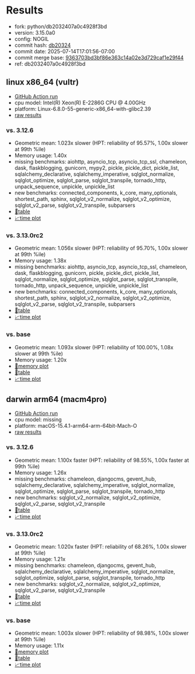 # Results

- fork: python/db2032407a0c4928f3bd
- version: 3.15.0a0
- config: NOGIL
- commit hash: [db20324](https://github.com/python/cpython/commit/db20324)
- commit date: 2025-07-14T17:01:56-07:00
- commit merge base: [9363703bd3bf86e363c14a02e3d729caf1e29f44](https://github.com/python/cpython/commit/9363703bd3bf86e363c14a02e3d729caf1e29f44)
- ref: db2032407a0c4928f3bd

## linux x86_64 (vultr)

- [GitHub Action run](https://github.com/facebookexperimental/free-threading-benchmarking/actions/runs/16281010016)
- cpu model: Intel(R) Xeon(R) E-2286G CPU @ 4.00GHz
- platform: Linux-6.8.0-55-generic-x86_64-with-glibc2.39
- [raw results](bm-20250714-vultr-x86_64-python-db2032407a0c4928f3bd-3.15.0a0-db20324.json)

### vs. 3.12.6

- Geometric mean: 1.023x slower (HPT: reliability of 95.57%, 1.00x slower at 99th %ile)
- Memory usage: 1.40x
- missing benchmarks: aiohttp, asyncio_tcp, asyncio_tcp_ssl, chameleon, dask, flaskblogging, gunicorn, mypy2, pickle, pickle_dict, pickle_list, sqlalchemy_declarative, sqlalchemy_imperative, sqlglot_normalize, sqlglot_optimize, sqlglot_parse, sqlglot_transpile, tornado_http, unpack_sequence, unpickle, unpickle_list
- new benchmarks: connected_components, k_core, many_optionals, shortest_path, sphinx, sqlglot_v2_normalize, sqlglot_v2_optimize, sqlglot_v2_parse, sqlglot_v2_transpile, subparsers
- [📄table](bm-20250714-vultr-x86_64-python-db2032407a0c4928f3bd-3.15.0a0-db20324-vs-3.12.6.md)
- [📈time plot](bm-20250714-vultr-x86_64-python-db2032407a0c4928f3bd-3.15.0a0-db20324-vs-3.12.6.svg)

### vs. 3.13.0rc2

- Geometric mean: 1.056x slower (HPT: reliability of 95.70%, 1.00x slower at 99th %ile)
- Memory usage: 1.38x
- missing benchmarks: aiohttp, asyncio_tcp, asyncio_tcp_ssl, chameleon, dask, flaskblogging, gunicorn, pickle, pickle_dict, pickle_list, sqlglot_normalize, sqlglot_optimize, sqlglot_parse, sqlglot_transpile, tornado_http, unpack_sequence, unpickle, unpickle_list
- new benchmarks: connected_components, k_core, many_optionals, shortest_path, sphinx, sqlglot_v2_normalize, sqlglot_v2_optimize, sqlglot_v2_parse, sqlglot_v2_transpile, subparsers
- [📄table](bm-20250714-vultr-x86_64-python-db2032407a0c4928f3bd-3.15.0a0-db20324-vs-3.13.0rc2.md)
- [📈time plot](bm-20250714-vultr-x86_64-python-db2032407a0c4928f3bd-3.15.0a0-db20324-vs-3.13.0rc2.svg)

### vs. base

- Geometric mean: 1.093x slower (HPT: reliability of 100.00%, 1.08x slower at 99th %ile)
- Memory usage: 1.20x
- [🧠memory plot](bm-20250714-vultr-x86_64-python-db2032407a0c4928f3bd-3.15.0a0-db20324-vs-base-mem.svg)
- [📄table](bm-20250714-vultr-x86_64-python-db2032407a0c4928f3bd-3.15.0a0-db20324-vs-base.md)
- [📈time plot](bm-20250714-vultr-x86_64-python-db2032407a0c4928f3bd-3.15.0a0-db20324-vs-base.svg)

## darwin arm64 (macm4pro)

- [GitHub Action run](https://github.com/facebookexperimental/free-threading-benchmarking/actions/runs/16281010016)
- cpu model: missing
- platform: macOS-15.4.1-arm64-arm-64bit-Mach-O
- [raw results](bm-20250714-macm4pro-arm64-python-db2032407a0c4928f3bd-3.15.0a0-db20324.json)

### vs. 3.12.6

- Geometric mean: 1.100x faster (HPT: reliability of 98.55%, 1.00x faster at 99th %ile)
- Memory usage: 1.26x
- missing benchmarks: chameleon, djangocms, gevent_hub, sqlalchemy_declarative, sqlalchemy_imperative, sqlglot_normalize, sqlglot_optimize, sqlglot_parse, sqlglot_transpile, tornado_http
- new benchmarks: sqlglot_v2_normalize, sqlglot_v2_optimize, sqlglot_v2_parse, sqlglot_v2_transpile
- [📄table](bm-20250714-macm4pro-arm64-python-db2032407a0c4928f3bd-3.15.0a0-db20324-vs-3.12.6.md)
- [📈time plot](bm-20250714-macm4pro-arm64-python-db2032407a0c4928f3bd-3.15.0a0-db20324-vs-3.12.6.svg)

### vs. 3.13.0rc2

- Geometric mean: 1.020x faster (HPT: reliability of 68.26%, 1.00x slower at 99th %ile)
- Memory usage: 1.21x
- missing benchmarks: chameleon, djangocms, gevent_hub, sqlalchemy_declarative, sqlalchemy_imperative, sqlglot_normalize, sqlglot_optimize, sqlglot_parse, sqlglot_transpile, tornado_http
- new benchmarks: sqlglot_v2_normalize, sqlglot_v2_optimize, sqlglot_v2_parse, sqlglot_v2_transpile
- [📄table](bm-20250714-macm4pro-arm64-python-db2032407a0c4928f3bd-3.15.0a0-db20324-vs-3.13.0rc2.md)
- [📈time plot](bm-20250714-macm4pro-arm64-python-db2032407a0c4928f3bd-3.15.0a0-db20324-vs-3.13.0rc2.svg)

### vs. base

- Geometric mean: 1.003x slower (HPT: reliability of 98.98%, 1.00x slower at 99th %ile)
- Memory usage: 1.11x
- [🧠memory plot](bm-20250714-macm4pro-arm64-python-db2032407a0c4928f3bd-3.15.0a0-db20324-vs-base-mem.svg)
- [📄table](bm-20250714-macm4pro-arm64-python-db2032407a0c4928f3bd-3.15.0a0-db20324-vs-base.md)
- [📈time plot](bm-20250714-macm4pro-arm64-python-db2032407a0c4928f3bd-3.15.0a0-db20324-vs-base.svg)

